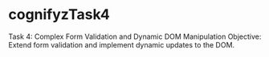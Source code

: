 # cognifyzTask4
Task 4: Complex Form Validation
and Dynamic DOM Manipulation
Objective: Extend form validation and
implement dynamic updates to the DOM.

